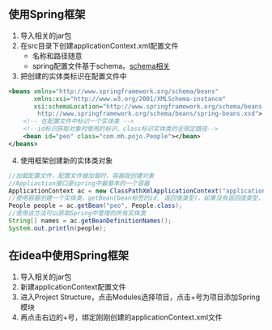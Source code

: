 ## 使用Spring框架
1. 导入相关的jar包
2. 在src目录下创建applicationContext.xml配置文件
    * 名称和路径随意
    * spring配置文件基于schema。<a href="D:\VSCodeDoc\其他\xml文件.md">schema相关</a>
3. 把创建的实体类标识在配置文件中
```xml
<beans xmlns="http://www.springframework.org/schema/beans"
       xmlns:xsi="http://www.w3.org/2001/XMLSchema-instance"
       xsi:schemaLocation="http://www.springframework.org/schema/beans
        http://www.springframework.org/schema/beans/spring-beans.xsd">
    <!-- 在配置文件中标识一个实体类 -->
    <!--id标识获取对象时使用的标识，class标识实体类的全限定路径-->
    <bean id="peo" class="com.mh.pojo.People"></bean>
</beans>
```
4. 使用框架创建新的实体类对象
```java
//加载配置文件，配置文件被加载时，容器就创建对象
//Appliaction接口是spring中最基本的一个容器
ApplicationContext ac = new ClassPathXmlApplicationContext("applicationContext.xml");
//使用容器创建一个实体类，getBean(bean标签的id, 返回值类型)，如果没有返回值类型，默认返回Object
People people = ac.getBean("peo", People.class);
//使用该方法可以获取Spring中管理的所有实体类
String[] names = ac.getBeanDefinitionNames();
System.out.println(people);
```

## 在idea中使用Spring框架
1. 导入相关的jar包
2. 新建applicationContext配置文件
3. 进入Project Structure，点击Modules选择项目，点击+号为项目添加Spring模块
4. 再点击右边的+号，绑定刚刚创建的applicationContext.xml文件
